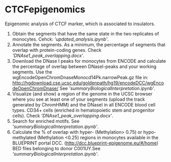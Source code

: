 # CTCFepigenomics
Epigenomic analysis of CTCF marker, which is associated to insulators.

1) Obtain the segments that have the same state in the two replicates of monocytes. Cehck: *'updated_analysis.ipynb'*.
2) Annotate the segments. As a minimum, the percentage of segments that overlap with protein-coding genes. Check *'DNAse1_peak_overlapping.docx'*.
3) Download the DNase I peaks for monocytes from ENCODE and calculate the percentage of overlap between DNaseI-peaks and your working segments. Use the wgEncodeOpenChromDnaseMonocd14Pk.narrowPeak.gz file in: http://hgdownload.cse.ucsc.edu/goldenpath/hg19/encodeDCC/wgEncodeOpenChromDnase/ See *'summaryBiologicalInterpretation.ipynb'*. 
4) Visualize (and show) a region of the genome in the UCSC browser where you see at least one of your segments (upload the track generated by ChromHMM) and the DNaseI in all ENCODE blood cell types. CD34+ cells (enriched in hematopoietic stem and progenitor cells). Check *'DNAse1_peak_overlapping.docx'*.
5) Search for enriched motifs. See *'summaryBiologicalInterpretation.ipynb'*.
6) Calculate the % of overlap with hyper- (Methylation> 0.75) or hypo-methylated (Methylation <0.25) regions in monocytes available in the BLUEPRINT portal DCC. (http://dcc.blueprint-epigenome.eu/#/home) BED files belonging to donor C001UY.See *'summaryBiologicalInterpretation.ipynb'*.
